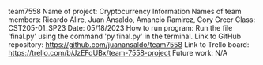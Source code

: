 team7558
Name of project: Cryptocurrency Information
Names of team members: Ricardo Alire, Juan Ansaldo, Amancio Ramirez, Cory Greer
Class: CST205-01_SP23
Date: 05/18/2023
How to run program: Run the file 'final.py' using the command 'py final.py' in the terminal.
Link to GitHub repository: https://github.com/juanansaldo/team7558
Link to Trello board: https://trello.com/b/JzEFdUBx/team-7558-project
Future work: N/A
